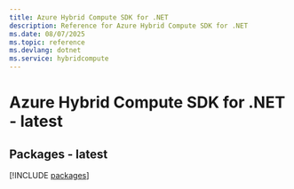 ```yaml
---
title: Azure Hybrid Compute SDK for .NET
description: Reference for Azure Hybrid Compute SDK for .NET
ms.date: 08/07/2025
ms.topic: reference
ms.devlang: dotnet
ms.service: hybridcompute
---
```

# Azure Hybrid Compute SDK for .NET - latest
## Packages - latest
[!INCLUDE [packages](hybrid-compute-index.md)]